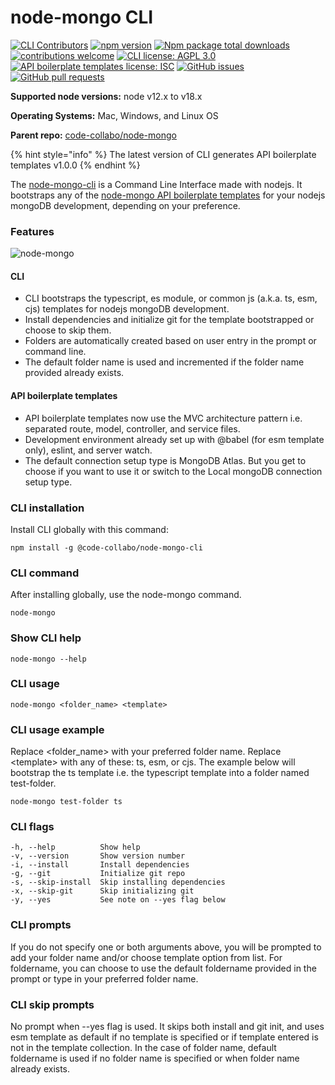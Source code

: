 # node-mongo CLI

[![CLI Contributors](https://img.shields.io/badge/CLI%20contributors-11-orange)](https://github.com/code-collabo/node-mongo-cli#contributors-) [![npm version](https://badge.fury.io/js/%40code-collabo%2Fnode-mongo-cli.svg)](https://www.npmjs.com/package/@code-collabo/node-mongo-cli) [![Npm package total downloads](https://badgen.net/npm/dt/@code-collabo/node-mongo-cli?color=blue)](https://npmjs.com/package/@code-collabo/node-mongo-cli) [![contributions welcome](https://img.shields.io/badge/contributions-welcome-brightgreen.svg?style=flat)](https://code-collabo.gitbook.io/node-mongo/contribution-guide/development-mode) [![CLI license: AGPL 3.0](https://img.shields.io/badge/CLI%20licence-AGPL%203.0-blue)](https://github.com/code-collabo/node-mongo-cli/blob/develop/LICENSE) [![API boilerplate templates license: ISC](https://img.shields.io/badge/API%20templates%20licence-ISC-blue)](https://github.com/code-collabo/node-mongo-api-boilerplate-templates/blob/develop/LICENSE) [![GitHub issues](https://img.shields.io/github/issues/code-collabo/node-mongo?color=red)](https://github.com/code-collabo/node-mongo/issues) [![GitHub pull requests](https://img.shields.io/github/issues-pr/code-collabo/node-mongo-cli?color=goldenrod)](https://github.com/code-collabo/node-mongo-cli/pulls)

**Supported node versions:** node v12.x to v18.x

**Operating Systems:** Mac, Windows, and Linux OS

**Parent repo:** [code-collabo/node-mongo](https://github.com/code-collabo/node-mongo)

{% hint style="info" %}
The latest version of CLI generates API boilerplate templates v1.0.0
{% endhint %}

The [node-mongo-cli](https://www.npmjs.com/package/@code-collabo/node-mongo-cli) is a Command Line Interface made with nodejs. It bootstraps any of the [node-mongo API boilerplate templates](https://github.com/code-collabo/node-mongo-api-boilerplate-templates) for your nodejs mongoDB development, depending on your preference.

### Features

![node-mongo](https://github.com/Ifycode/Ifycode/blob/main/code-collabo/node-mongo-cli.gif?raw=true)

#### CLI

* CLI bootstraps the typescript, es module, or common js (a.k.a. ts, esm, cjs) templates for nodejs mongoDB development.
* Install dependencies and initialize git for the template bootstrapped or choose to skip them.
* Folders are automatically created based on user entry in the prompt or command line.
* The default folder name is used and incremented if the folder name provided already exists.

#### API boilerplate templates

* API boilerplate templates now use the MVC architecture pattern i.e. separated route, model, controller, and service files.
* Development environment already set up with @babel (for esm template only), eslint, and server watch.
* The default connection setup type is MongoDB Atlas. But you get to choose if you want to use it or switch to the Local mongoDB connection setup type.

### CLI installation

Install CLI globally with this command:

```
npm install -g @code-collabo/node-mongo-cli
```

### CLI command

After installing globally, use the node-mongo command.

```
node-mongo
```

### Show CLI help

```
node-mongo --help
```

### CLI usage

```
node-mongo <folder_name> <template>
```

### CLI usage example

Replace \<folder\_name> with your preferred folder name. Replace \<template> with any of these: ts, esm, or cjs. The example below will bootstrap the ts template i.e. the typescript template into a folder named test-folder.

```
node-mongo test-folder ts
```

### CLI flags

```
-h, --help          Show help
-v, --version       Show version number
-i, --install       Install dependencies
-g, --git           Initialize git repo
-s, --skip-install  Skip installing dependencies
-x, --skip-git      Skip initializing git
-y, --yes           See note on --yes flag below
```

### CLI prompts

If you do not specify one or both arguments above, you will be prompted to add your folder name and/or choose template option from list. For foldername, you can choose to use the default foldername provided in the prompt or type in your preferred folder name.

### CLI skip prompts

No prompt when --yes flag is used. It skips both install and git init, and uses esm template as default if no template is specified or if template entered is not in the template collection. In the case of folder name, default foldername is used if no folder name is specified or when folder name already exists.
